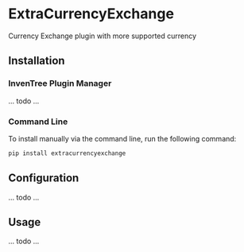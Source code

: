 # ExtraCurrencyExchange

Currency Exchange plugin with more supported currency

## Installation

### InvenTree Plugin Manager

... todo ...

### Command Line 

To install manually via the command line, run the following command:

```bash
pip install extracurrencyexchange
```

## Configuration

... todo ...

## Usage

... todo ...
